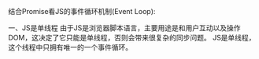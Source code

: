 结合Promise看JS的事件循环机制(Event Loop):

一、JS是单线程
由于JS是浏览器脚本语言，主要用途是和用户互动以及操作DOM，这决定了它只能是单线程，否则会带来很复杂的同步问题。
JS是单线程，这个线程中只拥有唯一的一个事件循环。
